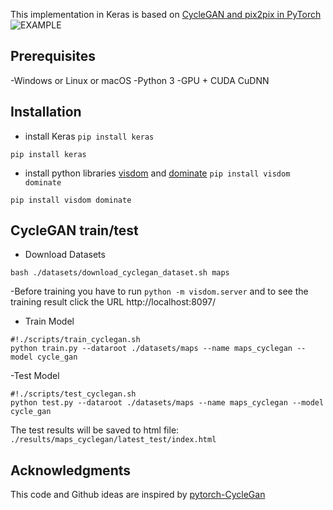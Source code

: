This implementation in Keras is based on [CycleGAN and pix2pix in PyTorch](https://github.com/junyanz/pytorch-CycleGAN-and-pix2pix#cyclegan-and-pix2pix-in-pytorch)
 ![EXAMPLE](https://camo.githubusercontent.com/69cbc0371777fba5d251a564e2f8a8f38d1bf43f/68747470733a2f2f6a756e79616e7a2e6769746875622e696f2f4379636c6547414e2f696d616765732f7465617365725f686967685f7265732e6a7067)
 ## Prerequisites
-Windows or Linux or macOS
-Python 3
-GPU + CUDA CuDNN

## Installation
- install Keras
``` pip install keras ```
 ```
pip install keras
```
 - install python libraries [visdom](https://github.com/facebookresearch/visdom) and [dominate](https://github.com/Knio/dominate)
``` pip install visdom dominate ```
 ```
pip install visdom dominate
```
 ## CycleGAN train/test
- Download Datasets
```
bash ./datasets/download_cyclegan_dataset.sh maps
```
-Before training you have to run ```python -m visdom.server``` and to see the training result click the URL http://localhost:8097/
- Train Model
```
#!./scripts/train_cyclegan.sh
python train.py --dataroot ./datasets/maps --name maps_cyclegan --model cycle_gan
```
-Test Model
```
#!./scripts/test_cyclegan.sh
python test.py --dataroot ./datasets/maps --name maps_cyclegan --model cycle_gan
```
 The test results will be saved to html file: ```./results/maps_cyclegan/latest_test/index.html```
 ## Acknowledgments
This code and Github ideas are inspired by [pytorch-CycleGan](https://github.com/junyanz/pytorch-CycleGAN-and-pix2pix#cyclegan-and-pix2pix-in-pytorch)
